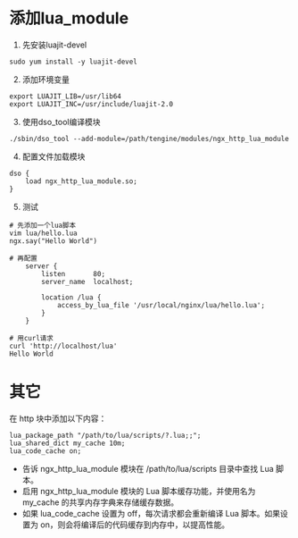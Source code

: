# 添加lua_module
1. 先安装luajit-devel
```
sudo yum install -y luajit-devel
```
2. 添加环境变量
```
export LUAJIT_LIB=/usr/lib64
export LUAJIT_INC=/usr/include/luajit-2.0
```
3. 使用dso_tool编译模块
```
./sbin/dso_tool --add-module=/path/tengine/modules/ngx_http_lua_module
```
4. 配置文件加载模块
```
dso {
    load ngx_http_lua_module.so;
}
```
5. 测试
```
# 先添加一个lua脚本
vim lua/hello.lua
ngx.say("Hello World")

# 再配置
    server {
        listen       80;
        server_name  localhost;

        location /lua {
            access_by_lua_file '/usr/local/nginx/lua/hello.lua';
        }
    }
    
# 用curl请求
curl 'http://localhost/lua'
Hello World
```

# 其它
在 http 块中添加以下内容：
```
lua_package_path "/path/to/lua/scripts/?.lua;;";
lua_shared_dict my_cache 10m;
lua_code_cache on;
```
* 告诉 ngx_http_lua_module 模块在 /path/to/lua/scripts 目录中查找 Lua 脚本。
* 启用 ngx_http_lua_module 模块的 Lua 脚本缓存功能，并使用名为 my_cache 的共享内存字典来存储缓存数据。
* 如果 lua_code_cache 设置为 off，每次请求都会重新编译 Lua 脚本。如果设置为 on，则会将编译后的代码缓存到内存中，以提高性能。

